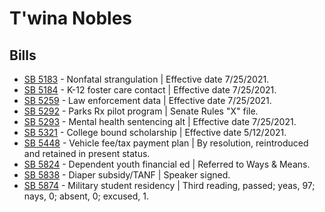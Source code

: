 # T'wina Nobles
## Bills
* [SB 5183](/bill/2021-22/sb/5183/) - Nonfatal strangulation | Effective date 7/25/2021.
* [SB 5184](/bill/2021-22/sb/5184/) - K-12 foster care contact | Effective date 7/25/2021.
* [SB 5259](/bill/2021-22/sb/5259/) - Law enforcement data | Effective date 7/25/2021.
* [SB 5292](/bill/2021-22/sb/5292/) - Parks Rx pilot program | Senate Rules "X" file.
* [SB 5293](/bill/2021-22/sb/5293/) - Mental health sentencing alt | Effective date 7/25/2021.
* [SB 5321](/bill/2021-22/sb/5321/) - College bound scholarship | Effective date 5/12/2021.
* [SB 5448](/bill/2021-22/sb/5448/) - Vehicle fee/tax payment plan | By resolution, reintroduced and retained in present status.
* [SB 5824](/bill/2021-22/sb/5824/) - Dependent youth financial ed | Referred to Ways & Means.
* [SB 5838](/bill/2021-22/sb/5838/) - Diaper subsidy/TANF | Speaker signed.
* [SB 5874](/bill/2021-22/sb/5874/) - Military student residency | Third reading, passed; yeas, 97; nays, 0; absent, 0; excused, 1.
